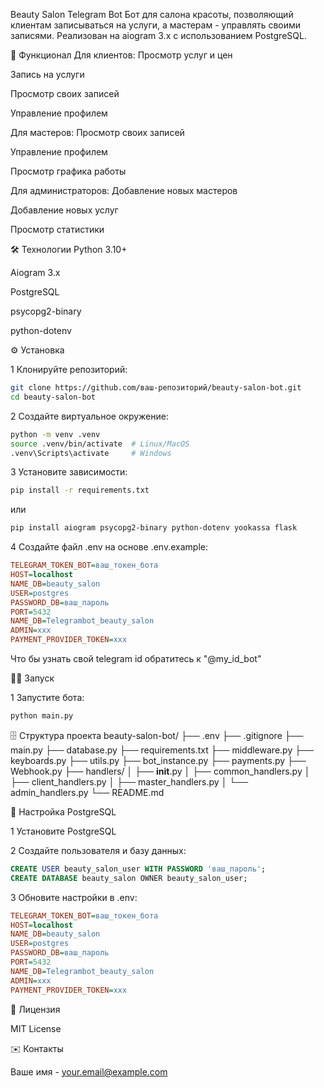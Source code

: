 
Beauty Salon Telegram Bot
Бот для салона красоты, позволяющий клиентам записываться на услуги, а мастерам - управлять своими записями. Реализован на aiogram 3.x с использованием PostgreSQL.

📌 Функционал
Для клиентов:
Просмотр услуг и цен

Запись на услуги

Просмотр своих записей

Управление профилем

Для мастеров:
Просмотр своих записей

Управление профилем

Просмотр графика работы

Для администраторов:
Добавление новых мастеров

Добавление новых услуг

Просмотр статистики

🛠 Технологии
Python 3.10+

Aiogram 3.x

PostgreSQL

psycopg2-binary

python-dotenv

⚙️ Установка

1 Клонируйте репозиторий:
```bash
git clone https://github.com/ваш-репозиторий/beauty-salon-bot.git
cd beauty-salon-bot
```

2 Создайте виртуальное окружение:
```bash
python -m venv .venv
source .venv/bin/activate  # Linux/MacOS
.venv\Scripts\activate     # Windows
```

3 Установите зависимости:
```bash
pip install -r requirements.txt
```
или
```bash
pip install aiogram psycopg2-binary python-dotenv yookassa flask
```

4 Создайте файл .env на основе .env.example:
```ini
TELEGRAM_TOKEN_BOT=ваш_токен_бота
HOST=localhost
NAME_DB=beauty_salon
USER=postgres
PASSWORD_DB=ваш_пароль
PORT=5432
NAME_DB=Telegrambot_beauty_salon
ADMIN=ххх
PAYMENT_PROVIDER_TOKEN=ххх
```
Что бы узнать свой telegram id обратитесь к "@my_id_bot"

🏃‍♂️ Запуск

1 Запустите бота:
```bash
python main.py
```

🗄 Структура проекта
beauty-salon-bot/
├── .env
├── .gitignore
├── main.py
├── database.py
├── requirements.txt
├── middleware.py
├── keyboards.py
├── utils.py
├── bot_instance.py
├── payments.py
├── Webhook.py
├── handlers/
│   ├── __init__.py
│   ├── common_handlers.py
│   ├── client_handlers.py
│   ├── master_handlers.py
│   └── admin_handlers.py
└── README.md

🔧 Настройка PostgreSQL

1 Установите PostgreSQL

2 Создайте пользователя и базу данных:
```sql
CREATE USER beauty_salon_user WITH PASSWORD 'ваш_пароль';
CREATE DATABASE beauty_salon OWNER beauty_salon_user;
```

3 Обновите настройки в .env:
```ini
TELEGRAM_TOKEN_BOT=ваш_токен_бота
HOST=localhost
NAME_DB=beauty_salon
USER=postgres
PASSWORD_DB=ваш_пароль
PORT=5432
NAME_DB=Telegrambot_beauty_salon
ADMIN=ххх
PAYMENT_PROVIDER_TOKEN=ххх
```

📜 Лицензия

MIT License

✉️ Контакты

Ваше имя - your.email@example.com